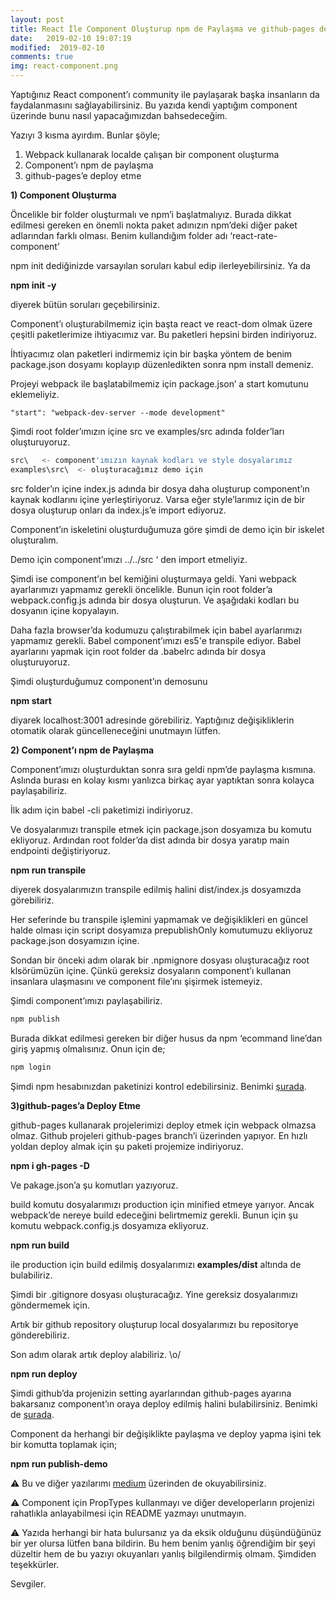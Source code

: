 ```yaml
---
layout: post
title: React İle Component Oluşturup npm de Paylaşma ve github-pages de Deploy Etme
date:   2019-02-10 19:07:19
modified:  2019-02-10
comments: true
img: react-component.png
---
```


Yaptığınız React component’ı community ile paylaşarak başka insanların da faydalanmasını sağlayabilirsiniz. Bu yazıda kendi yaptığım component üzerinde bunu nasıl yapacağımızdan bahsedeceğim.

Yazıyı 3 kısma ayırdım. Bunlar şöyle;

1. Webpack kullanarak localde çalışan bir component oluşturma
2. Component’ı npm de paylaşma
3. github-pages’e deploy etme

**1) Component Oluşturma**

Öncelikle bir folder oluşturmalı ve npm’i başlatmalıyız. Burada dikkat edilmesi gereken en önemli nokta paket adınızın npm’deki diğer paket adlarından farklı olması. Benim kullandığım folder adı ‘react-rate-component’

<script src="https://gist.github.com/ebrugulec/2589ceaf394309e6edcbc592eaef2470.js"></script>

npm init dediğinizde varsayılan soruları kabul edip ilerleyebilirsiniz. Ya da

**npm init -y**

diyerek bütün soruları geçebilirsiniz.

Component’ı oluşturabilmemiz için başta react ve react-dom olmak üzere çeşitli paketlerimize ihtiyacımız var. Bu paketleri hepsini birden indiriyoruz.

<script src="https://gist.github.com/ebrugulec/dd010422f936bd83c1da90f31d71f3e9.js"></script>

İhtiyacımız olan paketleri indirmemiz için bir başka yöntem de benim package.json dosyamı koplayıp düzenledikten sonra npm install demeniz.

<script src="https://gist.github.com/ebrugulec/8bc064c2f3807f45b7f61561821948c3.js"></script>

Projeyi webpack ile başlatabilmemiz için package.json’ a start komutunu eklemeliyiz.

```javacript
"start": "webpack-dev-server --mode development"
```

Şimdi root folder’ımızın içine src ve examples/src adında folder’ları oluşturuyoruz.

```javascript
src\   <- component'ımızın kaynak kodları ve style dosyalarımız
examples\src\  <- oluşturacağımız demo için
```

src folder’ın içine index.js adında bir dosya daha oluşturup component’ın kaynak kodlarını içine yerleştiriyoruz. Varsa eğer style’larımız için de bir dosya oluşturup onları da index.js’e import ediyoruz.

<script src="https://gist.github.com/ebrugulec/8c4e4c738e5d73db09e031e4052db462.js"></script>

Component’ın iskeletini oluşturduğumuza göre şimdi de demo için bir iskelet oluşturalım.

<script src="https://gist.github.com/ebrugulec/c3aa721310390a706c96cc1d80d5feb5.js"></script>

Demo için component’ımızı ../../src ‘ den import etmeliyiz.

<script src="https://gist.github.com/ebrugulec/987ff9e21cec813f1ace0034b5685c32.js"></script>

Şimdi ise component’ın bel kemiğini oluşturmaya geldi. Yani webpack ayarlarımızı yapmamız gerekli öncelikle. Bunun için root folder’a webpack.config.js adında bir dosya oluşturun. Ve aşağıdaki kodları bu dosyanın içine kopyalayın.

<script src="https://gist.github.com/ebrugulec/d231b11703eef79cf85e2023117f77d9.js"></script>

Daha fazla browser’da kodumuzu çalıştırabilmek için babel ayarlarımızı yapmamız gerekli. Babel component’ımızı es5'e transpile ediyor. Babel ayarlarını yapmak için root folder da .babelrc adında bir dosya oluşturuyoruz.

<script src="https://gist.github.com/ebrugulec/c1bbb7ad114e6682d3a406dac8ed530e.js"></script>

Şimdi oluşturduğumuz component’ın demosunu

**npm start**

diyarek localhost:3001 adresinde görebiliriz. Yaptığınız değişikliklerin otomatik olarak güncelleneceğini unutmayın lütfen.

**2) Component’ı npm de Paylaşma**

Component’ımızı oluşturduktan sonra sıra geldi npm’de paylaşma kısmına. Aslında burası en kolay kısmı yanlızca birkaç ayar yaptıktan sonra kolayca paylaşabiliriz.

İlk adım için babel -cli paketimizi indiriyoruz.

<script src="https://gist.github.com/ebrugulec/9bc8ed031f647a8a7aefef65d36409bd.js"></script>

Ve dosyalarımızı transpile etmek için package.json dosyamıza bu komutu ekliyoruz. Ardından root folder’da dist adında bir dosya yaratıp main endpointi değiştiriyoruz.

<script src="https://gist.github.com/ebrugulec/6647a95a9651ea9d4af31fb671f477a9.js"></script>

**npm run transpile**

diyerek dosyalarımızın transpile edilmiş halini dist/index.js dosyamızda görebiliriz.

Her seferinde bu transpile işlemini yapmamak ve değişiklikleri en güncel halde olması için script dosyamıza prepublishOnly komutumuzu ekliyoruz package.json dosyamızın içine.

<script src="https://gist.github.com/ebrugulec/dfc6934e3a4b5c5f00386721fb0874f7.js"></script>

Sondan bir önceki adım olarak bir .npmignore dosyası oluşturacağız root klsörümüzün içine. Çünkü gereksiz dosyaların component’ı kullanan insanlara ulaşmasını ve component file’ını şişirmek istemeyiz.

<script src="https://gist.github.com/ebrugulec/6617514698cd6ba732039315aa962b0b.js"></script>

Şimdi component’ımızı paylaşabiliriz.

```javascript
npm publish
```

Burada dikkat edilmesi gereken bir diğer husus da npm ‘ecommand line’dan giriş yapmış olmalısınız. Onun için de;

```javascript
npm login
```

Şimdi npm hesabınızdan paketinizi kontrol edebilirsiniz. Benimki [şurada](https://www.npmjs.com/package/react-rate-component).

**3)github-pages’a Deploy Etme**

github-pages kullanarak projelerimizi deploy etmek için webpack olmazsa olmaz. Github projeleri github-pages branch’i üzerinden yapıyor. En hızlı yoldan deploy almak için şu paketi projemize indiriyoruz.

**npm i gh-pages -D**

Ve pakage.json’a şu komutları yazıyoruz.

<script src="https://gist.github.com/ebrugulec/cf7dda00e569aeaa547fd40b627eef11.js"></script>

build komutu dosyalarımızı production için minified etmeye yarıyor. Ancak webpack’de nereye build edeceğini belirtmemiz gerekli. Bunun için şu komutu webpack.config.js dosyamıza ekliyoruz.

<script src="https://gist.github.com/ebrugulec/94f0f114f548d7fa21c8ba9154276385.js"></script>

**npm run build**

ile production için build edilmiş dosyalarımızı **examples/dist** altında de bulabiliriz.

Şimdi bir .gitignore dosyası oluşturacağız. Yine gereksiz dosyalarımızı göndermemek için.

<script src="https://gist.github.com/ebrugulec/b6101ac28b092953a04babeced56a77a.js"></script>

Artık bir github repository oluşturup local dosyalarımızı bu repositorye gönderebiliriz.

Son adım olarak artık deploy alabiliriz. \o/

**npm run deploy**

Şimdi github’da projenizin setting ayarlarından github-pages ayarına bakarsanız component’ın oraya deploy edilmiş halini bulabilirsiniz. Benimki de [şurada](http://ebrugulec.com/react-rate-component/).

Component da herhangi bir değişiklikte paylaşma ve deploy yapma işini tek bir komutta toplamak için;

**npm run publish-demo**

⚠️ Bu ve diğer yazılarımı [medium](https://medium.com/@ebrugulec/) üzerinden de okuyabilirsiniz.

⚠️ Component için PropTypes kullanmayı ve diğer developerların projenizi rahatlıkla anlayabilmesi için README yazmayı unutmayın.

⚠️ Yazıda herhangi bir hata bulursanız ya da eksik olduğunu düşündüğünüz bir yer olursa lütfen bana bildirin. Bu hem benim yanlış öğrendiğim bir şeyi düzeltir hem de bu yazıyı okuyanları yanlış bilgilendirmiş olmam. Şimdiden teşekkürler.

Sevgiler.



